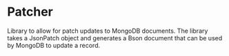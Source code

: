 # Patcher

Library to allow for patch updates to MongoDB documents. The library takes a JsonPatch object and generates a Bson document that can be used by MongoDB to update a record.
